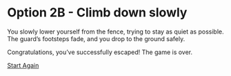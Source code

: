 # Option 2B - Climb down slowly
You slowly lower yourself from the fence, trying to stay as quiet as possible. The guard’s footsteps fade, and you drop to the ground safely. 

Congratulations, you’ve successfully escaped! The game is over.

[Start Again](./intro.md)